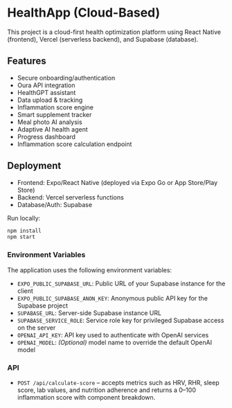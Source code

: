 # HealthApp (Cloud-Based)
This project is a cloud-first health optimization platform using React Native (frontend), Vercel (serverless backend), and Supabase (database).

## Features
- Secure onboarding/authentication
- Oura API integration
- HealthGPT assistant
- Data upload & tracking
- Inflammation score engine
- Smart supplement tracker
- Meal photo AI analysis
- Adaptive AI health agent
- Progress dashboard
- Inflammation score calculation endpoint

## Deployment
- Frontend: Expo/React Native (deployed via Expo Go or App Store/Play Store)
- Backend: Vercel serverless functions
- Database/Auth: Supabase

Run locally:
```bash
npm install
npm start
```

### Environment Variables

The application uses the following environment variables:

- `EXPO_PUBLIC_SUPABASE_URL`: Public URL of your Supabase instance for the client
- `EXPO_PUBLIC_SUPABASE_ANON_KEY`: Anonymous public API key for the Supabase project
- `SUPABASE_URL`: Server-side Supabase instance URL
- `SUPABASE_SERVICE_ROLE`: Service role key for privileged Supabase access on the server
- `OPENAI_API_KEY`: API key used to authenticate with OpenAI services
- `OPENAI_MODEL`: *(Optional)* model name to override the default OpenAI model
 
### API

- `POST /api/calculate-score` – accepts metrics such as HRV, RHR, sleep score, lab values, and nutrition adherence and returns a 0–100 inflammation score with component breakdown.
